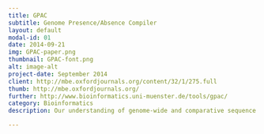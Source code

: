 ```yaml
---
title: GPAC
subtitle: Genome Presence/Absence Compiler
layout: default
modal-id: 01
date: 2014-09-21
img: GPAC-paper.png
thumbnail: GPAC-font.png
alt: image-alt
project-date: September 2014
client: http://mbe.oxfordjournals.org/content/32/1/275.full
thumb: http://mbe.oxfordjournals.org/
further: http://www.bioinformatics.uni-muenster.de/tools/gpac/
category: Bioinformatics
description: Our understanding of genome-wide and comparative sequence information has been broadened considerably by the databases available from the University of California Santa Cruz (UCSC) Genome Bioinformatics Department. In particular, the identification and visualization of genomic sequences, present in some species but absent in others, led to fundamental insights into gene and genome evolution. However, the UCSC tools currently enable one to visualize orthologous genomic loci for a range of species in only a single locus. For large-scale comparative analyses of such presence/absence patterns a multilocus view would be more desirable. Such a tool would enable us to compare thousands of relevant loci simultaneously and to resolve many different questions about, for example, phylogeny, specific aspects of genome and gene evolution, such as the gain or loss of exons and introns, the emergence of novel transposed elements, nonprotein-coding RNAs, and viral genomic particles. Here, we present the first tool to facilitate the parallel analysis of thousands of genomic loci for cross-species presence/absence patterns based on multiway genome alignments. This genome presence/absence compiler uses annotated or other compilations of coordinates of genomic locations and compiles all presence/absence patterns in a flexible, color-coded table linked to the individual UCSC Genome Browser alignments. We provide examples of the versatile information content of such a screening system especially for 7SL-derived transposed elements, nuclear mitochondrial DNA, DNA transposons, and miRNAs in primates .

---
```

